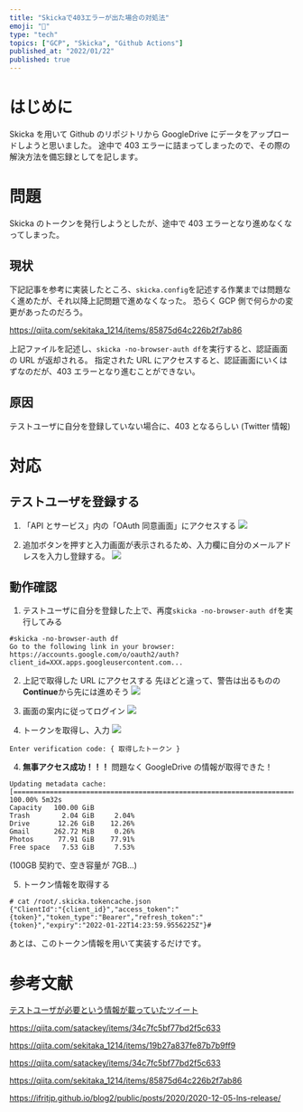```yaml
---
title: "Skickaで403エラーが出た場合の対処法"
emoji: "🌟"
type: "tech"
topics: ["GCP", "Skicka", "Github Actions"]
published_at: "2022/01/22"
published: true
---
```


# はじめに

Skicka を用いて Github のリポジトリから GoogleDrive にデータをアップロードしようと思いました。
途中で 403 エラーに詰まってしまったので、その際の解決方法を備忘録としてを記します。

# 問題

Skicka のトークンを発行しようとしたが、途中で 403 エラーとなり進めなくなってしまった。

## 現状

下記記事を参考に実装したところ、`skicka.config`を記述する作業までは問題なく進めたが、それ以降上記問題で進めなくなった。
恐らく GCP 側で何らかの変更があったのだろう。

https://qiita.com/sekitaka_1214/items/85875d64c226b2f7ab86

上記ファイルを記述し、`skicka -no-browser-auth df`を実行すると、認証画面の URL が返却される。
指定された URL にアクセスすると、認証画面にいくはずなのだが、403 エラーとなり進むことができない。

## 原因

テストユーザに自分を登録していない場合に、403 となるらしい (Twitter 情報)

# 対応

## テストユーザを登録する

1. 「API とサービス」内の「OAuth 同意画面」にアクセスする
   ![](/images/skicka-403-error/skicka-gcp-sidemenu.png)

2. 追加ボタンを押すと入力画面が表示されるため、入力欄に自分のメールアドレスを入力し登録する。
   ![](/images/skicka-403-error/skicka-gcp-add-user.png)

## 動作確認

1. テストユーザに自分を登録した上で、再度`skicka -no-browser-auth df`を実行してみる

```shell
#skicka -no-browser-auth df
Go to the following link in your browser:
https://accounts.google.com/o/oauth2/auth?client_id=XXX.apps.googleusercontent.com...
```

2. 上記で取得した URL にアクセスする
   先ほどと違って、警告は出るものの**Continue**から先には進めそう
   ![](/images/skicka-403-error/skicka-attention-safe.png)

3. 画面の案内に従ってログイン
   ![](/images/skicka-403-error/skicka-ask-account.png)

4. トークンを取得し、入力
   ![](/images/skicka-403-error/skicka-return-token.png)

```shell
Enter verification code: { 取得したトークン }
```

4. **無事アクセス成功！！！**
   問題なく GoogleDrive の情報が取得できた！

```shell
Updating metadata cache: [=======================================================================] 100.00% 5m32s
Capacity   100.00 GiB
Trash        2.04 GiB     2.04%
Drive       12.26 GiB    12.26%
Gmail      262.72 MiB     0.26%
Photos      77.91 GiB    77.91%
Free space   7.53 GiB     7.53%
```

(100GB 契約で、空き容量が 7GB...)

5. トークン情報を取得する

```shell
# cat /root/.skicka.tokencache.json
{"ClientId":"{client_id}","access_token":"{token}","token_type":"Bearer","refresh_token":"{token}","expiry":"2022-01-22T14:23:59.9556225Z"}#
```

あとは、このトークン情報を用いて実装するだけです。

# 参考文献

[テストユーザが必要という情報が載っていたツイート](https://twitter.com/mushroom080/status/1403796268644585472?s=20)

https://qiita.com/satackey/items/34c7fc5bf77bd2f5c633

https://qiita.com/sekitaka_1214/items/19b27a837fe87b7b9ff9

https://qiita.com/satackey/items/34c7fc5bf77bd2f5c633

https://qiita.com/sekitaka_1214/items/85875d64c226b2f7ab86

https://ifritjp.github.io/blog2/public/posts/2020/2020-12-05-lns-release/
